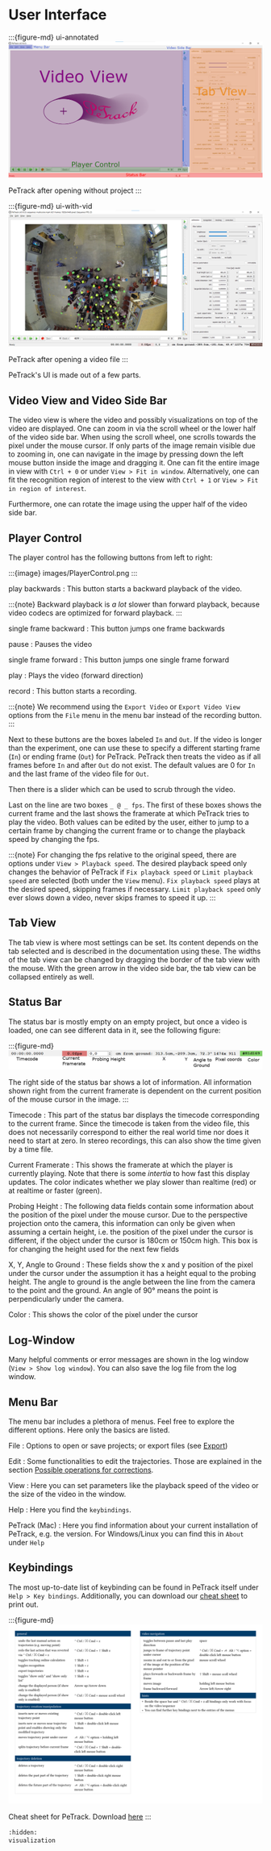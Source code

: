 # User Interface

:::{figure-md} ui-annotated
![annotated user interface](images/user_interface_empty.png)

PeTrack after opening without project
:::

:::{figure-md} ui-with-vid
![ui after loading video](images/petrack_ui_with_video.png)

PeTrack after opening a video file
:::

PeTrack's UI is made out of a few parts.

## Video View and Video Side Bar

The video view is where the video and possibly visualizations on top of the video are displayed. One can zoom in via the scroll wheel or the lower half of the video side bar. When using the scroll wheel, one scrolls towards the pixel under the mouse cursor. If only parts of the image remain visible due to zooming in, one can navigate in the image by pressing down the left mouse button inside the image and dragging it. One can fit the entire image in view with `Ctrl + 0` or under `View > Fit in window`. Alternatively, one can fit the recognition region of interest to the view with `Ctrl + 1` or `View > Fit in region of interest`.

Furthermore, one can rotate the image using the upper half of the video side bar.

## Player Control

The player control has the following buttons from left to right:

:::{image} images/PlayerControl.png
:::

play backwards
: This button starts a backward playback of the video. 

:::{note}
Backward playback is *a lot* slower than forward playback, because video codecs are optimized for forward playback.
:::

single frame backward
: This button jumps one frame backwards

pause
: Pauses the video

single frame forward
: This button jumps one single frame forward

play
: Plays the video (forward direction)

record
: This button starts a recording. 

:::{note}
We recommend using the `Export Video` or `Export Video View` options from the `File` menu in the menu bar instead of the recording button.
:::

Next to these buttons are the boxes labeled `In` and `Out`. If the video is longer than the experiment, one can use these to specify a different starting frame (`In`) or ending frame (`Out`) for PeTrack. PeTrack then treats the video as if all frames before `In` and after `Out` do not exist. The default values are 0 for `In` and the last frame of the video file for `Out`.

Then there is a slider which can be used to scrub through the video.

Last on the line are two boxes `_ @ _ fps`. The first of these boxes shows the current frame and the last shows the framerate at which PeTrack tries to play the video. Both values can be edited by the user, either to jump to a certain frame by changing the current frame or to change the playback speed by changing the fps.

:::{note}
For changing the fps relative to the original speed, there are options under `View > Playback speed`. The desired playback speed only changes the behavior of PeTrack if `Fix playback speed` or `Limit playback speed` are selected (both under the `View` menu).
`Fix playback speed` plays at the desired speed, skipping frames if necessary. `Limit playback speed` only ever slows down a video, never skips frames to speed it up.
:::


## Tab View

The tab view is where most settings can be set. Its content depends on the tab selected and is described in the documentation using these. The widths of the tab view can be changed by dragging the border of the tab view with the mouse. With the green arrow in the video side bar, the tab view can be collapsed entirely as well.

## Status Bar

The status bar is mostly empty on an empty project, but once a video is loaded, one can see different data in it, see the following figure:

:::{figure-md}
![status bar](images/status_bar2.png)

The right side of the status bar shows a lot of information. All information
shown right from the current framerate is dependent on the current position of
the mouse cursor in the image.
:::

Timecode
: This part of the status bar displays the timecode corresponding to the current frame. Since the timecode is taken from the video file, this does not necessarily correspond to either the real world time nor does it need to start at zero. In stereo recordings, this can also show the time given by a time file.

Current Framerate
: This shows the framerate at which the player is currently playing. Note that there is some *intertia* to how fast this display updates. The color indicates whether we play slower than realtime (red) or at realtime or faster (green).

Probing Height
: The following data fields contain some information about the position of the pixel under the mouse cursor. Due to the perspective projection onto the camera, this information can only be given when assuming a certain height, i.e. the position of the pixel under the cursor is different, if the object under the cursor is 180cm or 150cm high. This box is for changing the height used for the next few fields

X, Y, Angle to Ground
: These fields show the x and y position of the pixel under the cursor under the assumption it has a height equal to the probing height. The angle to ground is the angle between the line from the camera to the point and the ground. An angle of 90° means the point is perpendicularly under the camera.

Color
: This shows the color of the pixel under the cursor

## Log-Window

Many helpful comments or error messages are shown in the log window (`View > Show log window`).
You can also save the log file from the log window.

## Menu Bar

The menu bar includes a plethora of menus. Feel free to explore the different options. Here only the basics are listed.

File
: Options to open or save projects; or export files (see [Export](/export/video.md))

Edit
: Some functionalities to edit the trajectories. Those are explained in the section [Possible operations for corrections](/correction/correction-workflow.md).

View
: Here you can set parameters like the playback speed of the video or the size of the video in the window. 

Help
: Here you find the `keybindings`. <!-- Link einfügen wenns irgendwann das richtige Unterkapitel dafür gibt -->

PeTrack (Mac)
: Here you find information about your current installation of PeTrack, e.g. the version. For Windows/Linux you can find this in `About` under `Help`

## Keybindings

The most up-to-date list of keybinding can be found in PeTrack itself under `Help > Key bindings`. Additionally, you can download our [cheat sheet](images/petrack-cheat-sheet.pdf) to print out.

:::{figure-md}
![cheat sheet](images/petrack-cheat-sheet.svg)

Cheat sheet for PeTrack. Download [here](images/petrack-cheat-sheet.pdf)
:::

```{toctree}
:hidden:
visualization
```